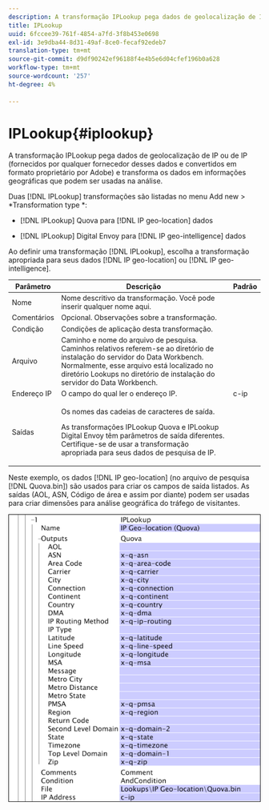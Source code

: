 ```yaml
---
description: A transformação IPLookup pega dados de geolocalização de IP ou de IP (fornecidos por qualquer fornecedor desses dados e convertidos em formato proprietário por Adobe) e transforma os dados em informações geográficas que podem ser usadas na análise.
title: IPLookup
uuid: 6fccee39-761f-4854-a7fd-3f8b453e0698
exl-id: 3e9dba44-8d31-49af-8ce0-fecaf92edeb7
translation-type: tm+mt
source-git-commit: d9df90242ef96188f4e4b5e6d04cfef196b0a628
workflow-type: tm+mt
source-wordcount: '257'
ht-degree: 4%

---
```


# IPLookup{#iplookup}

A transformação IPLookup pega dados de geolocalização de IP ou de IP (fornecidos por qualquer fornecedor desses dados e convertidos em formato proprietário por Adobe) e transforma os dados em informações geográficas que podem ser usadas na análise.

Duas [!DNL IPLookup] transformações são listadas no menu Add new > *Transformation type *:

* [!DNL IPLookup] Quova para  [!DNL IP geo-location] dados

* [!DNL IPLookup] Digital Envoy para  [!DNL IP geo-intelligence] dados

Ao definir uma transformação [!DNL IPLookup], escolha a transformação apropriada para seus dados [!DNL IP geo-location] ou [!DNL IP geo-intelligence].

<table id="table_C438A30AB5E64160A5C486D6887B1D7E"> 
 <thead> 
  <tr> 
   <th colname="col1" class="entry"> Parâmetro </th> 
   <th colname="col2" class="entry"> Descrição </th> 
   <th colname="col3" class="entry"> Padrão </th> 
  </tr> 
 </thead>
 <tbody> 
  <tr> 
   <td colname="col1"> Nome </td> 
   <td colname="col2"> Nome descritivo da transformação. Você pode inserir qualquer nome aqui. </td> 
   <td colname="col3"> </td> 
  </tr> 
  <tr> 
   <td colname="col1"> Comentários </td> 
   <td colname="col2"> Opcional. Observações sobre a transformação. </td> 
   <td colname="col3"> </td> 
  </tr> 
  <tr> 
   <td colname="col1"> Condição </td> 
   <td colname="col2"> Condições de aplicação desta transformação. </td> 
   <td colname="col3"> </td> 
  </tr> 
  <tr> 
   <td colname="col1"> Arquivo </td> 
   <td colname="col2"> Caminho e nome do arquivo de pesquisa. Caminhos relativos referem-se ao diretório de instalação do servidor do Data Workbench. Normalmente, esse arquivo está localizado no diretório Lookups no diretório de instalação do servidor do Data Workbench. </td> 
   <td colname="col3"> </td> 
  </tr> 
  <tr> 
   <td colname="col1"> Endereço IP </td> 
   <td colname="col2"> O campo do qual ler o endereço IP. </td> 
   <td colname="col3"> c-ip </td> 
  </tr> 
  <tr> 
   <td colname="col1"> Saídas </td> 
   <td colname="col2"> <p>Os nomes das cadeias de caracteres de saída. </p> <p> As transformações <span class="wintitle"> IPLookup</span> Quova e <span class="wintitle"> IPLookup</span> Digital Envoy têm parâmetros de saída diferentes. Certifique-se de usar a transformação apropriada para seus dados de pesquisa de IP. </p> </td> 
   <td colname="col3"> </td> 
  </tr> 
 </tbody> 
</table>

Neste exemplo, os dados [!DNL IP geo-location] (no arquivo de pesquisa [!DNL Quova.bin]) são usados para criar os campos de saída listados. As saídas (AOL, ASN, Código de área e assim por diante) podem ser usadas para criar dimensões para análise geográfica do tráfego de visitantes.

![](assets/cfg_TransformationType_IPLookup.png)
